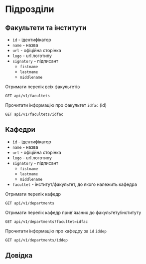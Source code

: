 # Підрозділи

## Факультети та інститути

- `id` - ідентифікатор  
- `name` - назва
- `url` - офіційна сторінка
- `logo` - url логотипу
- `signatory` - підписант
  - `fistname`
  - `lastname`
  - `middlename`


Отримати перелік всіх факультетів

```
GET api/v1/facultets
```

Прочитати інформацію про факультет `idfac` (id)

```
GET api/v1/facultets/idfac
```



## Кафедри

- `id` - ідентифікатор  
- `name` - назва
- `url` - офіційна сторінка
- `logo` - url логотипу
- `signatory` - підписант
  - `fistname`
  - `lastname`
  - `middlename`
- `facultet` - інститут/факультет, до якого належить кафедра

Отримати перелік кафедр

```
GET api/v1/departments
```

Отримати перелік кафедр прив'язаних до факультету/інституту

```
GET api/v1/departments?facultet=idfac
```

Прочитати інформацію про кафедру за `id`  `iddep`

```
GET api/v1/departments/iddep
```



## Довідка



